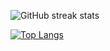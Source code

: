 ![GitHub streak stats](https://github-readme-streak-stats.herokuapp.com/?user=johnsonejoga456&theme=react)

[![Top Langs](https://github-readme-stats.vercel.app/api/top-langs/?username=johnsonejoga456&langs_count=20&layout=compact&theme=vision-friendly-dark&count_private=true)](https://github.com/anuraghazra/github-readme-stats)

